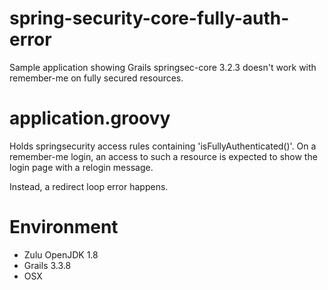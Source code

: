 # spring-security-core-fully-auth-error
Sample application showing Grails springsec-core 3.2.3 doesn't work with remember-me on fully secured resources.

# application.groovy
Holds springsecurity access rules containing 'isFullyAuthenticated()'. On a remember-me login, an access to such a resource is expected to show the login page with a relogin message.

Instead, a redirect loop error happens.

# Environment
* Zulu OpenJDK 1.8
* Grails 3.3.8
* OSX



